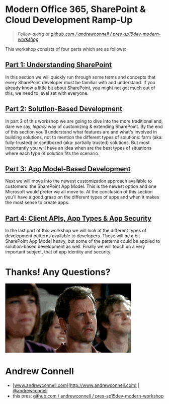 Modern Office 365, SharePoint & Cloud Development Ramp-Up
=========================================================
> *Follow along at [github.com / andrewconnell / pres-sp15dev-modern-workshop](http://github.com/andrewconnell/pres-sp15dev-modern-workshop)*

This workshop consists of four parts which are as follows:



[Part 1: Understanding SharePoint](presentation-part1.md)
---------------------------------------------------------
In this section we will quickly run through some terms and concepts that every SharePoint developer must be familiar with and understand. If you already know a little bit about SharePoint, you might not get much out of this, we need to level set with everyone.



[Part 2: Solution-Based Development](presentation-part2.md)
---------------------------------------------------------
In part 2 of this workshop we are going to dive into the more traditional and, dare we say, *legacy* way of customizing & extending SharePoint. By the end of this section you'll understand what features are and what's involved in building solutions, not to mention the different types of solutions: farm (aka: fully-trusted) or sandboxed (aka: partially trusted) solutions. But most importantly you will have an idea when are the best types of situations where each type of solution fits the scenario.



[Part 3: App Model-Based Development](presentation-part3.md)
---------------------------------------------------------
Next we will move into the newest customization approach available to customers: the SharePoint App Model. This is the newest option and one Microsoft would prefer we all move to. At the conclusion of this section you'll have a good grasp on the different types of apps and when it makes the most sense to create apps.



[Part 4: Client APIs, App Types & App Security](presentation-part4.md)
---------------------------------------------------------
In the last part of this workshop we will look at the different types of development patterns available to developers. These will be a bit SharePoint App Model heavy, but some of the patterns could be applied to solution-based development as well. Finally we will touch on a very important subject, that of app identity and security.



Thanks! Any Questions?
======================
![questions?](img/clapping.gif)



Andrew Connell
==============
- [www.andrewconnell.com](http://www.andrewconnell.com) | [@andrewconnell](http://www.twitter.com/andrewconnell)
- this pres: [github.com / andrewconnell / pres-sp15dev-modern-workshop](http://github.com/andrewconnell/pres-sp15dev-modern-workshop)
